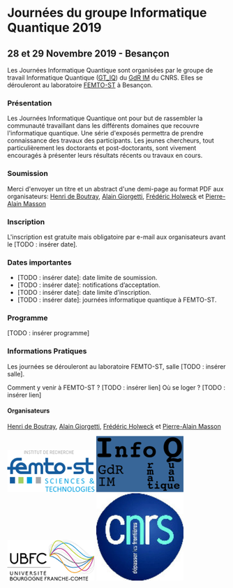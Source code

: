 # Journées du groupe Informatique Quantique 2019

## 28 et 29 Novembre 2019 - Besançon

Les Journées Informatique Quantique sont organisées par le groupe de travail Informatique Quantique ([GT_IQ](https://members.loria.fr/SPerdrix/gt-iq/)) du [GdR IM](https://www.gdr-im.fr/) du CNRS. Elles se dérouleront au laboratoire [FEMTO-ST](https://www.femto-st.fr/fr) à Besançon.

### Présentation

Les Journées Informatique Quantique ont pour but de rassembler la communauté travaillant dans les différents domaines que recouvre l'informatique quantique. Une série d'exposés permettra de prendre connaissance des travaux des participants. Les jeunes chercheurs, tout particulièrement les doctorants et post-doctorants, sont vivement encouragés à présenter leurs résultats récents ou travaux en cours.

### Soumission

Merci d'envoyer un titre et un abstract d'une demi-page au format PDF aux organisateurs: [Henri de Boutray](https://www.femto-st.fr/en/femto-people/hdeboutr), [Alain Giorgetti](http://members.femto-st.fr/alain-giorgetti/), [Frédéric Holweck](https://utbmfh.pagesperso-orange.fr/) et [Pierre-Alain Masson](http://members.femto-st.fr/pierre-alain-masson/)

### Inscription

L'inscription est gratuite mais obligatoire par e-mail aux organisateurs avant le \[TODO : insérer date\].

### Dates importantes

 * \[TODO : insérer date\]: date limite de soumission.
 * \[TODO : insérer date\]: notifications d’acceptation.
 * \[TODO : insérer date\]: date limite d’inscription.
 * \[TODO : insérer date\]: journées informatique quantique à FEMTO-ST.

### Programme

\[TODO : insérer programme\]

### Informations Pratiques

Les journées se dérouleront au laboratoire FEMTO-ST, salle \[TODO : insérer salle\]. 

Comment y venir à FEMTO-ST ? \[TODO : insérer lien\]
Où se loger ? \[TODO : insérer lien\]


#### Organisateurs

[Henri de Boutray](https://www.femto-st.fr/en/femto-people/hdeboutr), [Alain Giorgetti](http://members.femto-st.fr/alain-giorgetti/), [Frédéric Holweck](https://utbmfh.pagesperso-orange.fr/) et [Pierre-Alain Masson](http://members.femto-st.fr/pierre-alain-masson/)

<img src="ressources/logo-femto.png" alt="logo-femto" width="200"/> <img src="ressources/logo-gt-iq.png" alt="logo-gt-iq" width="200"/> <img src="ressources/logo_ubfc.png" alt="logo-ubfc" width="200"/> <img src="ressources/logo-cnrs.jpg" alt="logo-cnrs" width="200"/>
